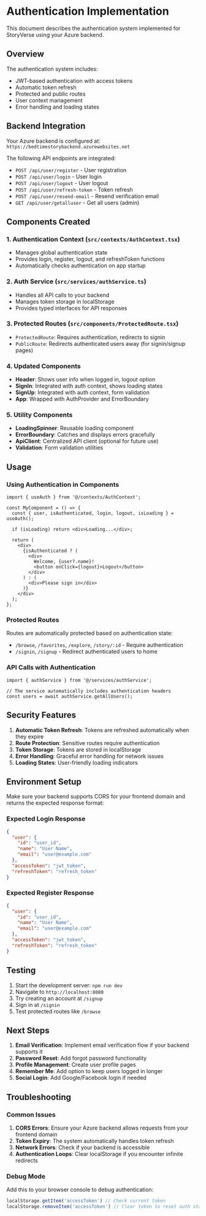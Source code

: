 # Authentication Implementation

This document describes the authentication system implemented for StoryVerse using your Azure backend.

## Overview

The authentication system includes:
- JWT-based authentication with access tokens
- Automatic token refresh
- Protected and public routes
- User context management
- Error handling and loading states

## Backend Integration

Your Azure backend is configured at: `https://bedtimestorybackend.azurewebsites.net`

The following API endpoints are integrated:
- `POST /api/user/register` - User registration
- `POST /api/user/login` - User login
- `POST /api/user/logout` - User logout
- `POST /api/user/refresh-token` - Token refresh
- `POST /api/user/resend-email` - Resend verification email
- `GET /api/user/getalluser` - Get all users (admin)

## Components Created

### 1. Authentication Context (`src/contexts/AuthContext.tsx`)
- Manages global authentication state
- Provides login, register, logout, and refreshToken functions
- Automatically checks authentication on app startup

### 2. Auth Service (`src/services/authService.ts`)
- Handles all API calls to your backend
- Manages token storage in localStorage
- Provides typed interfaces for API responses

### 3. Protected Routes (`src/components/ProtectedRoute.tsx`)
- `ProtectedRoute`: Requires authentication, redirects to signin
- `PublicRoute`: Redirects authenticated users away (for signin/signup pages)

### 4. Updated Components
- **Header**: Shows user info when logged in, logout option
- **SignIn**: Integrated with auth context, shows loading states
- **SignUp**: Integrated with auth context, form validation
- **App**: Wrapped with AuthProvider and ErrorBoundary

### 5. Utility Components
- **LoadingSpinner**: Reusable loading component
- **ErrorBoundary**: Catches and displays errors gracefully
- **ApiClient**: Centralized API client (optional for future use)
- **Validation**: Form validation utilities

## Usage

### Using Authentication in Components

```tsx
import { useAuth } from '@/contexts/AuthContext';

const MyComponent = () => {
  const { user, isAuthenticated, login, logout, isLoading } = useAuth();

  if (isLoading) return <div>Loading...</div>;

  return (
    <div>
      {isAuthenticated ? (
        <div>
          Welcome, {user?.name}!
          <button onClick={logout}>Logout</button>
        </div>
      ) : (
        <div>Please sign in</div>
      )}
    </div>
  );
};
```

### Protected Routes
Routes are automatically protected based on authentication state:
- `/browse`, `/favorites`, `/explore`, `/story/:id` - Require authentication
- `/signin`, `/signup` - Redirect authenticated users to home

### API Calls with Authentication
```tsx
import { authService } from '@/services/authService';

// The service automatically includes authentication headers
const users = await authService.getAllUsers();
```

## Security Features

1. **Automatic Token Refresh**: Tokens are refreshed automatically when they expire
2. **Route Protection**: Sensitive routes require authentication
3. **Token Storage**: Tokens are stored in localStorage
4. **Error Handling**: Graceful error handling for network issues
5. **Loading States**: User-friendly loading indicators

## Environment Setup

Make sure your backend supports CORS for your frontend domain and returns the expected response format:

### Expected Login Response
```json
{
  "user": {
    "id": "user_id",
    "name": "User Name",
    "email": "user@example.com"
  },
  "accessToken": "jwt_token",
  "refreshToken": "refresh_token"
}
```

### Expected Register Response
```json
{
  "user": {
    "id": "user_id", 
    "name": "User Name",
    "email": "user@example.com"
  },
  "accessToken": "jwt_token",
  "refreshToken": "refresh_token"
}
```

## Testing

1. Start the development server: `npm run dev`
2. Navigate to `http://localhost:8080`
3. Try creating an account at `/signup`
4. Sign in at `/signin`
5. Test protected routes like `/browse`

## Next Steps

1. **Email Verification**: Implement email verification flow if your backend supports it
2. **Password Reset**: Add forgot password functionality
3. **Profile Management**: Create user profile pages
4. **Remember Me**: Add option to keep users logged in longer
5. **Social Login**: Add Google/Facebook login if needed

## Troubleshooting

### Common Issues

1. **CORS Errors**: Ensure your Azure backend allows requests from your frontend domain
2. **Token Expiry**: The system automatically handles token refresh
3. **Network Errors**: Check if your backend is accessible
4. **Authentication Loops**: Clear localStorage if you encounter infinite redirects

### Debug Mode
Add this to your browser console to debug authentication:
```javascript
localStorage.getItem('accessToken') // Check current token
localStorage.removeItem('accessToken') // Clear token to reset auth state
```
